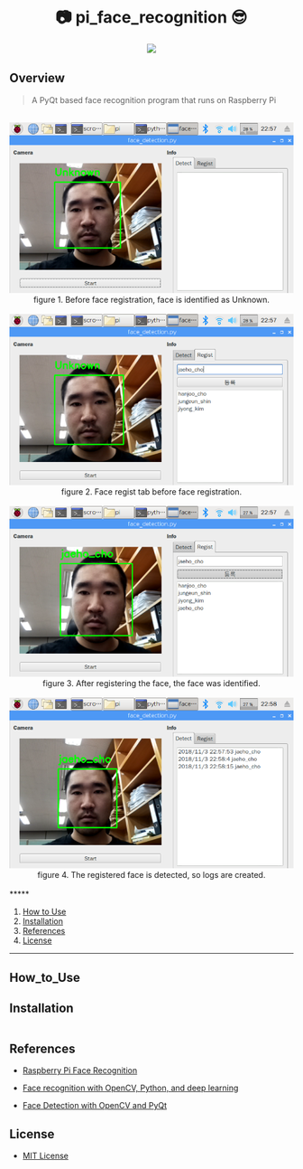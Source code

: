 <h1 align="center">📷 pi_face_recognition 😎</h1>

<p align="center">
	<a href="https://github.com/jaeho93/pi_face_recognition/blob/master/LICENSE"><img src="https://img.shields.io/github/license/mashape/apistatus.svg"></a>	
</p>

## Overview

> A PyQt based face recognition program that runs on Raspberry Pi

<br>
<div align="middle">
<img src="https://github.com/jaeho93/pi_face_recognition/blob/master/img/1.png">
<br>
figure 1. Before face registration, face is identified as Unknown.
</div>
<br>
<div align="middle">
<img src="https://github.com/jaeho93/pi_face_recognition/blob/master/img/2.png">
<br>
figure 2. Face regist tab before face registration.
</div>

<br>
<div align="middle">
<img src="https://github.com/jaeho93/pi_face_recognition/blob/master/img/3.png">
<br>
figure 3. After registering the face, the face was identified.
</div>

<br>
<div align="middle">
<img src="https://github.com/jaeho93/pi_face_recognition/blob/master/img/4.png">
<br>
figure 4. The registered face is detected, so logs are created.
</div>

<br>
*****

1. [How to Use](#How_to_Use)
2. [Installation](#installation)
4. [References](#references)
3. [License](#license)

*****


## How_to_Use


## Installation

```bash

```

## References

* [Raspberry Pi Face Recognition](https://www.pyimagesearch.com/2018/06/25/raspberry-pi-face-recognition/)

* [Face recognition with OpenCV, Python, and deep learning](https://www.pyimagesearch.com/2018/06/18/face-recognition-with-opencv-python-and-deep-learning/)

* [Face Detection with OpenCV and PyQt](http://benhoff.net/face-detection-opencv-pyqt.html)

## License

* [MIT License](LICENSE)